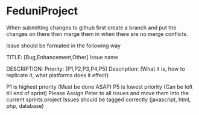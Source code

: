 # FeduniProject
When submitting changes to github first create a branch and put the changes on there then merge them in when there are no merge conflicts.

Issue should be formated in the following way

TITLE:
[Bug,Enhancement,Other] Issue name
 
DESCRIPTION:
Priority: [P1,P2,P3,P4,P5]
Description:
(What it is, how to replicate it, what platforms does it effect)


P1 is highest priority (Must be done ASAP)
P5 is lowest priority (Can be left till end of sprint)
Please Assign Peter to all issues and move them into the current sprints project
Issues should be tagged correctly (javascript, html, php, database)
